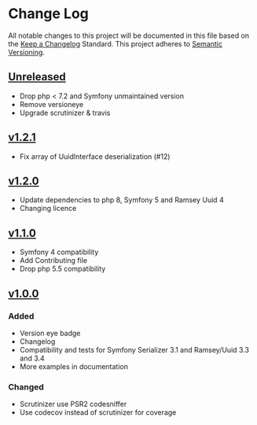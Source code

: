 # Change Log

All notable changes to this project will be documented in this file based on the [Keep a Changelog](http://keepachangelog.com/) Standard.
This project adheres to [Semantic Versioning](http://semver.org/).

## [Unreleased](https://github.com/gbprod/uuid-normalizer/compare/v1.2.1...HEAD)

- Drop php < 7.2 and Symfony unmaintained version
- Remove versioneye
- Upgrade scrutinizer & travis

## [v1.2.1](https://github.com/gbprod/uuid-normalizer/compare/v1.2.0...HEAD)

- Fix array of UuidInterface deserialization (#12)

## [v1.2.0](https://github.com/gbprod/uuid-normalizer/compare/v1.1.0...v1.2.0)

- Update dependencies to php 8, Symfony 5 and Ramsey Uuid 4
- Changing licence

## [v1.1.0](https://github.com/gbprod/uuid-normalizer/compare/v1.0.1...v1.1.0)

- Symfony 4 compatibility
- Add Contributing file
- Drop php 5.5 compatibility

## [v1.0.0](https://github.com/gbprod/uuid-normalizer/compare/v1.0.0...v1.0.1)

### Added

- Version eye badge
- Changelog
- Compatibility and tests for Symfony Serializer 3.1 and Ramsey/Uuid 3.3 and 3.4
- More examples in documentation

### Changed

- Scrutinizer use PSR2 codesniffer
- Use codecov instead of scrutinizer for coverage
